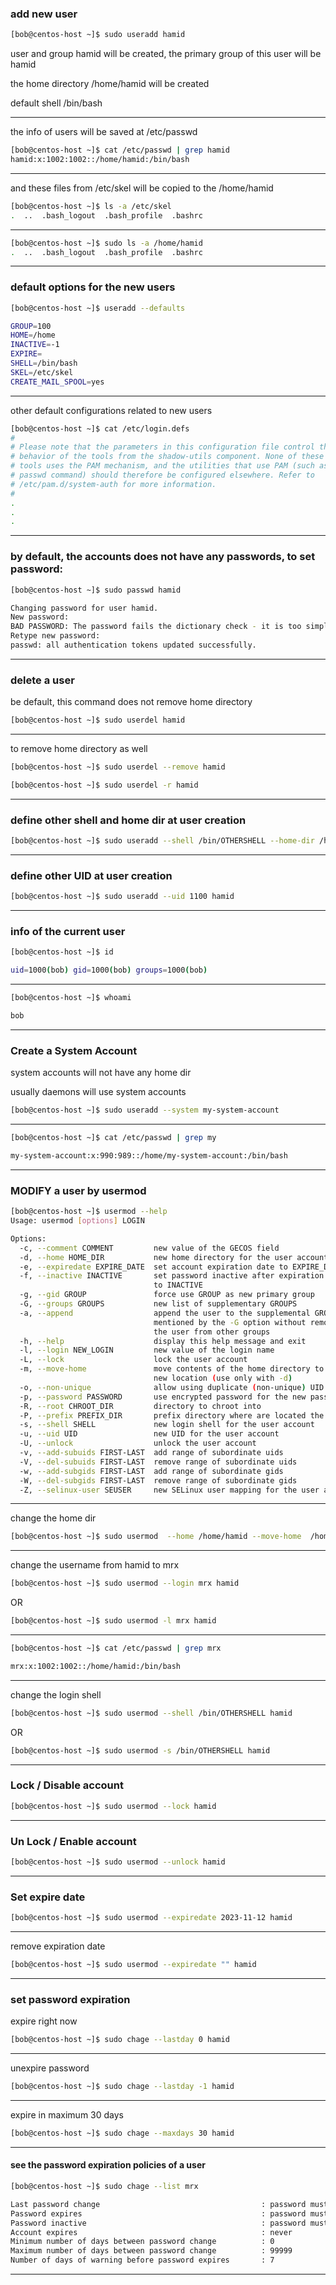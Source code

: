 

### add new user

```bash
[bob@centos-host ~]$ sudo useradd hamid
```

user and group hamid will be created, the primary group of this user will be hamid

the home directory /home/hamid will be created

 default shell /bin/bash
 
 

________________________________________________________________________________________________


the info of users will be saved at /etc/passwd

```bash
[bob@centos-host ~]$ cat /etc/passwd | grep hamid
hamid:x:1002:1002::/home/hamid:/bin/bash
```

________________________________________________________________________________________________


and these files from /etc/skel will be copied to the /home/hamid

```bash
[bob@centos-host ~]$ ls -a /etc/skel
.  ..  .bash_logout  .bash_profile  .bashrc
```

________________________________________________________________________________________________




```bash
[bob@centos-host ~]$ sudo ls -a /home/hamid
.  ..  .bash_logout  .bash_profile  .bashrc
```

________________________________________________________________________________________________


### default options for the new users

```bash
[bob@centos-host ~]$ useradd --defaults

GROUP=100
HOME=/home
INACTIVE=-1
EXPIRE=
SHELL=/bin/bash
SKEL=/etc/skel
CREATE_MAIL_SPOOL=yes
```

________________________________________________________________________________________________


other default configurations related to new users


```bash
[bob@centos-host ~]$ cat /etc/login.defs 
#
# Please note that the parameters in this configuration file control the
# behavior of the tools from the shadow-utils component. None of these
# tools uses the PAM mechanism, and the utilities that use PAM (such as the
# passwd command) should therefore be configured elsewhere. Refer to
# /etc/pam.d/system-auth for more information.
#
.
.
.
```

________________________________________________________________________________________________


### by default, the accounts does not have any passwords, to set password:

```bash
[bob@centos-host ~]$ sudo passwd hamid

Changing password for user hamid.
New password: 
BAD PASSWORD: The password fails the dictionary check - it is too simplistic/systematic
Retype new password: 
passwd: all authentication tokens updated successfully.
```

________________________________________________________________________________________________


### delete a user

be default, this command does not remove home directory

```bash
[bob@centos-host ~]$ sudo userdel hamid
```

________________________________________________________________________________________________


to remove home directory as well

```bash
[bob@centos-host ~]$ sudo userdel --remove hamid
```

```bash
[bob@centos-host ~]$ sudo userdel -r hamid
```

________________________________________________________________________________________________


### define other shell and home dir at user creation

```bash
[bob@centos-host ~]$ sudo useradd --shell /bin/OTHERSHELL --home-dir /home/OTHERDIR hamid
```

________________________________________________________________________________________________


### define other UID at user creation

```bash
[bob@centos-host ~]$ sudo useradd --uid 1100 hamid
```

________________________________________________________________________________________________


### info of the current user

```bash
[bob@centos-host ~]$ id

uid=1000(bob) gid=1000(bob) groups=1000(bob)
```

________________________________________________________________________________________________




```bash
[bob@centos-host ~]$ whoami

bob
```

________________________________________________________________________________________________


### Create a System Account


system accounts will not have any home dir

usually daemons will use system accounts
 

```bash
[bob@centos-host ~]$ sudo useradd --system my-system-account
```

________________________________________________________________________________________________




```bash
[bob@centos-host ~]$ cat /etc/passwd | grep my

my-system-account:x:990:989::/home/my-system-account:/bin/bash
```

________________________________________________________________________________________________


### MODIFY a user by usermod

```bash
[bob@centos-host ~]$ usermod --help
Usage: usermod [options] LOGIN

Options:
  -c, --comment COMMENT         new value of the GECOS field
  -d, --home HOME_DIR           new home directory for the user account
  -e, --expiredate EXPIRE_DATE  set account expiration date to EXPIRE_DATE
  -f, --inactive INACTIVE       set password inactive after expiration
                                to INACTIVE
  -g, --gid GROUP               force use GROUP as new primary group
  -G, --groups GROUPS           new list of supplementary GROUPS
  -a, --append                  append the user to the supplemental GROUPS
                                mentioned by the -G option without removing
                                the user from other groups
  -h, --help                    display this help message and exit
  -l, --login NEW_LOGIN         new value of the login name
  -L, --lock                    lock the user account
  -m, --move-home               move contents of the home directory to the
                                new location (use only with -d)
  -o, --non-unique              allow using duplicate (non-unique) UID
  -p, --password PASSWORD       use encrypted password for the new password
  -R, --root CHROOT_DIR         directory to chroot into
  -P, --prefix PREFIX_DIR       prefix directory where are located the /etc/* files
  -s, --shell SHELL             new login shell for the user account
  -u, --uid UID                 new UID for the user account
  -U, --unlock                  unlock the user account
  -v, --add-subuids FIRST-LAST  add range of subordinate uids
  -V, --del-subuids FIRST-LAST  remove range of subordinate uids
  -w, --add-subgids FIRST-LAST  add range of subordinate gids
  -W, --del-subgids FIRST-LAST  remove range of subordinate gids
  -Z, --selinux-user SEUSER     new SELinux user mapping for the user account
```

________________________________________________________________________________________________


change the home dir

```bash
[bob@centos-host ~]$ sudo usermod  --home /home/hamid --move-home  /home/OTHERDIR hamid
```

________________________________________________________________________________________________


change the username from hamid to mrx

```bash
[bob@centos-host ~]$ sudo usermod --login mrx hamid
```

OR



```bash
[bob@centos-host ~]$ sudo usermod -l mrx hamid

```

________________________________________________________________________________________________




```bash
[bob@centos-host ~]$ cat /etc/passwd | grep mrx

mrx:x:1002:1002::/home/hamid:/bin/bash
```

________________________________________________________________________________________________


change the login shell

```bash
[bob@centos-host ~]$ sudo usermod --shell /bin/OTHERSHELL hamid
```

OR



```bash
[bob@centos-host ~]$ sudo usermod -s /bin/OTHERSHELL hamid
```

________________________________________________________________________________________________


### Lock / Disable account

```bash
[bob@centos-host ~]$ sudo usermod --lock hamid
```

________________________________________________________________________________________________



### Un Lock / Enable account

```bash
[bob@centos-host ~]$ sudo usermod --unlock hamid
```

________________________________________________________________________________________________



### Set expire date

```bash
[bob@centos-host ~]$ sudo usermod --expiredate 2023-11-12 hamid
```

________________________________________________________________________________________________


remove expiration date


```bash
[bob@centos-host ~]$ sudo usermod --expiredate "" hamid
```

________________________________________________________________________________________________



### set password expiration


expire right now

```bash
[bob@centos-host ~]$ sudo chage --lastday 0 hamid
```

________________________________________________________________________________________________



unexpire password

```bash
[bob@centos-host ~]$ sudo chage --lastday -1 hamid
```

________________________________________________________________________________________________



expire in maximum 30 days

```bash
[bob@centos-host ~]$ sudo chage --maxdays 30 hamid
```

________________________________________________________________________________________________



#### see the password expiration policies of a user

```bash
[bob@centos-host ~]$ sudo chage --list mrx

Last password change                                    : password must be changed
Password expires                                        : password must be changed
Password inactive                                       : password must be changed
Account expires                                         : never
Minimum number of days between password change          : 0
Maximum number of days between password change          : 99999
Number of days of warning before password expires       : 7
```

________________________________________________________________________________________________
